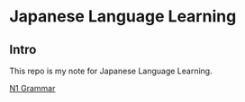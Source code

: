 # Japanese Language Learning

## Intro

This repo is my note for Japanese Language Learning.

[N1 Grammar](./n1Grammar.md)

